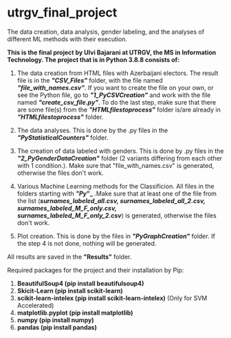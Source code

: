 # utrgv_final_project
 The data creation, data analysis, gender labeling, and the analyses of different ML methods with their execution.

**This is the final project by Ulvi Bajarani at UTRGV, the MS in Information Technology. The project that is in Python 3.8.8 consists of:**

1) The data creation from HTML files with Azerbaijani electors. The result file is in the **_"CSV_Files"_** folder, with the file named **_"file_with_names.csv"_**. If you want to create the file on your own, or see the Python file, go to **_"1_PyCSVCreation"_** and work with the file named **_"create_csv_file.py"_**. To do the last step, make sure that there are some file(s) from the **_"HTMLfilestoprocess"_** folder is/are already in **_"HTMLfilestoprocess"_** folder.

2) The data analyses. This is done by the .py files in the **_"PyStatisticalCounters"_** folder.

3) The creation of data labeled with genders. This is done by .py files in the **_"2_PyGenderDataCreation"_** folder (2 variants differing from each other with 1 condition.). Make sure that "file_with_names.csv" is generated, otherwise the files don't work.

4) Various Machine Learning methods for the Classificion. All files in the folders starting with **_"Py_"_** .Make sure that at least one of the file from the list (**_surnames_labeled_all.csv, surnames_labeled_all_2.csv, surnames_labeled_M_F_only.csv, surnames_labeled_M_F_only_2.csv_**) is generated, otherwise the files don't work. 

5) Plot creation. This is done by the files in **_"PyGraphCreation"_** folder. If the step 4 is not done, nothing will be generated.

All results are saved in the **"Results"** folder.

Required packages for the project and their installation by Pip:

1) **BeautifulSoup4 (pip install beautifulsoup4)**
2) **Skicit-Learn (pip install scikit-learn)**
3) **scikit-learn-intelex (pip install scikit-learn-intelex)** (Only for SVM Accelerated)
4) **matplotlib.pyplot (pip install matplotlib)**
5) **numpy (pip install numpy)**
6) **pandas (pip install pandas)**
